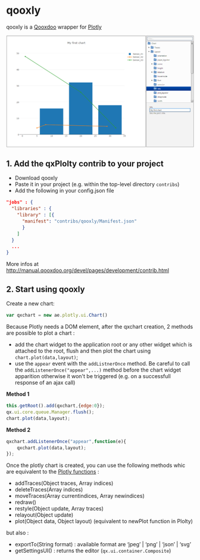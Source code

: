 # qooxly

qooxly is a [Qooxdoo](http://qooxdoo.org/) wrapper for [Plotly](https://plot.ly/javascript/)

![qooxly](screenshot.png)

## 1. Add the qxPlolty contrib to your project

* Download qooxly
* Paste it in your project (e.g. within the top-level directory `contribs`)
* Add the following in your config.json file

```json
"jobs" : {
  "libraries" : {
    "library" : [{
      "manifest": "contribs/qooxly/Manifest.json"
      }
    ]
  }
  ...
}
```

More infos at http://manual.qooxdoo.org/devel/pages/development/contrib.html


## 2. Start using qooxly

Create a new chart:

```javascript
var qxchart = new ae.plotly.ui.Chart()
```

Because Plotly needs a DOM element, after the qxchart creation, 2 methods are possible to plot a chart :
* add the chart widget to the application root or any other widget which is attached to the root, flush and then plot the chart using `chart.plot(data,layout)`;
* use the `appear` event with the `addListnerOnce` method. Be careful to call the `addListenerOnce("appear",...)` method before the chart widget apparition otherwise it won't be triggered (e.g. on a successfull response of an ajax call)
 
**Method 1**
```javascript
this.getRoot().add(qxchart,{edge:0});
qx.ui.core.queue.Manager.flush();		
chart.plot(data,layout);
```

**Method 2**
```javascript
qxchart.addListenerOnce("appear",function(e){
	qxchart.plot(data,layout);
});
```

Once the plotly chart is created, you can use the following methods whic are equivalent to the [Plotly functions](https://plot.ly/javascript/plotlyjs-function-reference/) :
* addTraces(Object traces, Array indices)
* deleteTraces(Array indices)
* moveTraces(Array currentindices, Array newindices)
* redraw()
* restyle(Object update, Array traces)
* relayout(Object update)
* plot(Object data, Object layout) (equivalent to newPlot function in Plolty)

but also :
* exportTo(String format) : available format are ‘jpeg’ | ‘png’ | ‘json’ | ‘svg’
* getSettingsUI() : returns the editor (`qx.ui.container.Composite`)
